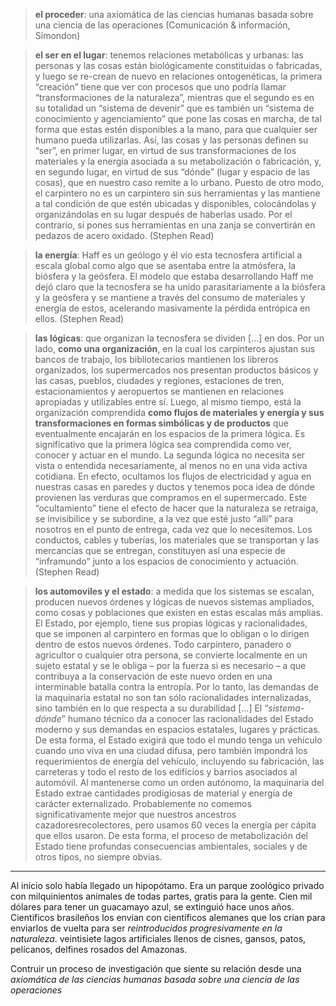 > __el proceder__: una axiomática de las ciencias humanas basada sobre una ciencia de las operaciones (Comunicación & información, Simondon)

> __el ser en el lugar__: tenemos relaciones metabólicas y urbanas: las personas y las cosas están biológicamente constituidas o fabricadas, y luego se re-crean de nuevo en relaciones ontogenéticas, la primera “creación” tiene que ver con procesos que uno podría llamar “transformaciones de la naturaleza”, mientras que el segundo es en su totalidad un “sistema de devenir” que es también un “sistema de conocimiento y agenciamiento” que pone las cosas en marcha, de tal forma que estas estén disponibles a la mano, para que cualquier ser humano pueda utilizarlas. Así, las cosas y las personas definen su “ser”, en primer lugar, en virtud de sus transformaciones de los materiales y la energía asociada a su metabolización o fabricación, y, en segundo lugar, en virtud de sus “dónde” (lugar y espacio de las cosas), que en nuestro caso remite a lo urbano. Puesto de otro modo, el carpintero no es un carpintero sin sus herramientas y las mantiene a tal condición de que estén ubicadas y disponibles, colocándolas y organizándolas en su lugar después de haberlas usado. Por el contrario, si pones sus herramientas en una zanja se convertirán en pedazos de acero oxidado. (Stephen Read)

> __la energía__: Haff es un geólogo y él vio esta tecnosfera artificial a escala global como algo que se asentaba entre la atmósfera, la biósfera y la geósfera. El modelo que estaba desarrollando Haff me dejó claro que la tecnosfera se ha unido parasitariamente a la biósfera y la geósfera y se mantiene a través del consumo de materiales y energía de estos, acelerando masivamente la pérdida entrópica en ellos. (Stephen Read)

> __las lógicas__: que organizan la tecnosfera se dividen [...] en dos. Por un lado, __como una organización__, en la cual los carpinteros ajustan sus bancos de trabajo, los bibliotecarios mantienen los libreros organizados, los supermercados nos presentan productos básicos y las casas, pueblos, ciudades y regiones, estaciones de tren, estacionamientos y aeropuertos se mantienen en relaciones apropiadas y utilizables entre sí. Luego, al mismo tiempo, está la organización comprendida __como flujos de materiales y energía y sus transformaciones en formas simbólicas y de productos__ que eventualmente encajarán en los espacios de la primera lógica. Es significativo que la primera lógica sea comprendida como ver, conocer y actuar en el mundo. La segunda lógica no necesita ser vista o entendida necesariamente, al menos no en una vida activa cotidiana. En efecto, ocultamos los flujos de electricidad y agua en nuestras casas en paredes y ductos y tenemos poca idea de dónde provienen las verduras que compramos en el supermercado. Este “ocultamiento” tiene el efecto de hacer que la naturaleza se retraiga, se invisibilice y se subordine, a la vez que esté justo “allí” para nosotros en el punto de entrega, cada vez que lo necesitemos.  Los conductos, cables y tuberías, los materiales que se transportan y las mercancías que se entregan, constituyen así una especie de “inframundo” junto a los espacios de conocimiento y actuación. (Stephen Read)

> __los automoviles y el estado__: a medida que los sistemas se escalan, producen nuevos órdenes y lógicas de nuevos sistemas ampliados, como cosas y poblaciones que existen en estas escalas más amplias. El Estado, por ejemplo, tiene sus propias lógicas y racionalidades, que se imponen al carpintero en formas que lo obligan o lo dirigen dentro de estos nuevos órdenes. Todo carpintero, panadero o agricultor o cualquier otra persona, se convierte localmente en un sujeto estatal y se le obliga – por la fuerza si es necesario – a que contribuya a la conservación de este nuevo orden en una interminable batalla contra la entropía. Por lo tanto, las demandas de la maquinaria estatal no son tan sólo racionalidades internalizadas, sino también en lo que respecta a su durabilidad [...] El “_sistema-dónde_” humano técnico da a conocer las racionalidades del Estado moderno y sus demandas en espacios estatales, lugares y prácticas. De esta forma, el Estado exigirá que todo el mundo tenga un vehículo cuando uno viva en una ciudad difusa, pero también impondrá los requerimientos de energía del vehículo, incluyendo su fabricación, las carreteras y todo el resto de los edificios y barrios asociados al automóvil. Al mantenerse como un orden autónomo, la maquinaria del Estado extrae cantidades prodigiosas de material y energía de carácter externalizado. Probablemente no comemos significativamente mejor que nuestros ancestros cazadoresrecolectores, pero usamos 60 veces la energía per cápita que ellos usaron. De esta forma, el proceso de metabolización del Estado tiene profundas consecuencias ambientales, sociales y de otros tipos, no siempre obvias.

---

Al inicio solo había llegado un hipopótamo. Era un parque zoológico privado con milquinientos animales de todas partes, gratis para la gente. Cien mil dólares para tener un guacamayo azul, se extinguió hace unos años. Cientificos brasileños los envian con científicos alemanes que los crian para enviarlos de vuelta para ser _reintroducidos progresivamente en la naturaleza_. veintisiete lagos artificiales llenos de cisnes, gansos, patos, pelícanos, delfines rosados del Amazonas. 

Contruir un proceso de investigación que siente su relación desde una _axiomática de las ciencias humanas basada sobre una ciencia de las operaciones_